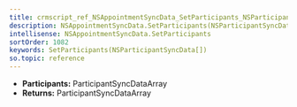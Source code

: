```yaml
---
title: crmscript_ref_NSAppointmentSyncData_SetParticipants_NSParticipantSyncData__p_0
description: NSAppointmentSyncData.SetParticipants(NSParticipantSyncData[] p_0)
intellisense: NSAppointmentSyncData.SetParticipants
sortOrder: 1082
keywords: SetParticipants(NSParticipantSyncData[])
so.topic: reference
---
```



* **Participants:** ParticipantSyncDataArray
* **Returns:** ParticipantSyncDataArray


